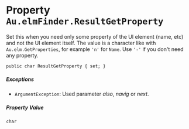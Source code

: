 # Property `Au.elmFinder.ResultGetProperty`

Set this when you need only some property of the UI element (name, etc) and not the UI element itself. The value is a character like with `Au.elm.GetProperties`, for example `'n'` for `Name`. Use `'-'` if you don't need any property.

```
public char ResultGetProperty { set; }
```

##### Exceptions

- `ArgumentException`:
    Used parameter *also*, *navig* or *next*.

##### Property Value

`char`